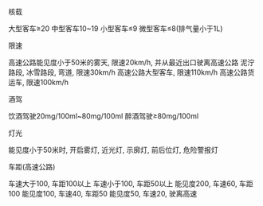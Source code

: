 核载

大型客车≥20
中型客车10~19
小型客车≤9
微型客车≤8(排气量小于1L)

限速

高速公路能见度小于50米的雾天, 限速20km/h, 并从最近出口驶离高速公路
泥泞路段, 冰雪路段, 弯道, 限速30km/h
高速公路大型客车, 限速110km/h
高速公路货运车, 限速100km/h

酒驾

饮酒驾驶20mg/100ml~80mg/100ml
醉酒驾驶≥80mg/100ml

灯光

能见度小于50米时, 开启雾灯, 近光灯, 示廓灯, 前后位灯, 危险警报灯

车距(高速公路)

车速大于100, 车距100以上
车速小于100, 车距50以上
能见度200, 车速60, 车距100
能见度100, 车速40, 车距50
能见度50, 车速20, 驶离高速
